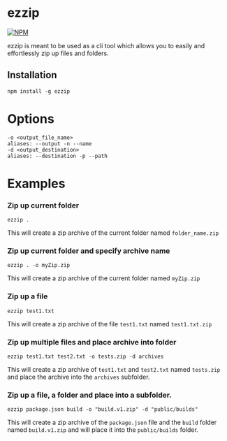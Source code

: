 ezzip
===========

[![NPM](https://nodei.co/npm/ezzip.png)](https://nodei.co/npm/ezzip/)

ezzip is meant to be used as a cli tool which allows you to easily and effortlessly zip up files and folders.

## Installation
```
npm install -g ezzip
```

Options
=======
```
-o <output_file_name>
aliases: --output -n --name 
-d <output_destination>
aliases: --destination -p --path
```

Examples
======
### Zip up current folder
```
ezzip .
```
This will create a zip archive of the current folder named `folder_name.zip`

### Zip up current folder and specify archive name
```
ezzip . -o myZip.zip
```
This will create a zip archive of the current folder named `myZip.zip`

### Zip up a file
```
ezzip test1.txt
```
This will create a zip archive of the file `test1.txt` named `test1.txt.zip`

### Zip up multiple files and place archive into folder
```
ezzip test1.txt test2.txt -o tests.zip -d archives
```
This will create a zip archive of `test1.txt` and `test2.txt` named `tests.zip` and place the archive into the `archives` subfolder.

### Zip up a file, a folder and place into a subfolder.
```
ezzip package.json build -o "build.v1.zip" -d "public/builds"
```
This will create a zip archive of the `package.json` file and the `build` folder named `build.v1.zip` and will place it into the `public/builds` folder.